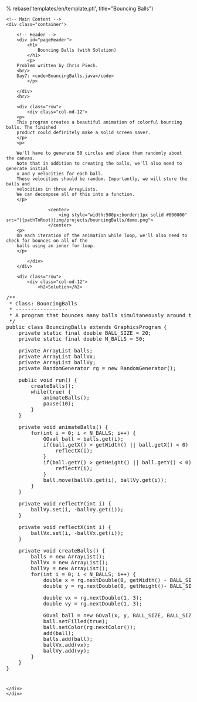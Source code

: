% rebase('templates/en/template.ptl', title="Bouncing Balls")

	<!-- Main Content -->
	<div class="container">

		<!-- Header -->
		<div id="pageHeader">
			<h1>
				Bouncing Balls (with Solution)
			</h1>
			<p>
        Problem written by Chris Piech.
        <br/>
        Day7: <code>BouncingBalls.java</code>
			</p>

		</div>
		<hr/>

		<div class="row">
			<div class="col-md-12">
        <p>
        This program creates a beautiful animation of colorful bouncing balls. The finished
        product could definitely make a solid screen saver.
        </p>
        <p>

        We'll have to generate 50 circles and place them randomly about the canvas. 
        Note that in addition to creating the balls, we'll also need to generate initial 
        x and y velocities for each ball. 
        These velocities should be random. Importantly, we will store the balls and 
        velocities in three ArrayLists. 
        We can decompose all of this into a function.
        </p>

					<center>
						<img style="width:500px;border:1px solid #000000" src="{{pathToRoot}}img/projects/bouncingBalls/demo.png">	
					</center>
        <p>
        On each iteration of the animation while loop, we'll also need to check for bounces on all of the 
        balls using an inner for loop. 
        </p>
				
			</div>
		</div>
		
		<div class="row">
			<div class="col-md-12">
				<h2>Solution</h2>


<pre id="editor" style="height:1050px">
/**
 * Class: BouncingBalls
 * -----------------
 * A program that bounces many balls simultaneously around the screen.
 */
public class BouncingBalls extends GraphicsProgram {
    private static final double BALL_SIZE = 20;
    private static final double N_BALLS = 50;

    private ArrayList<GOval> balls;
    private ArrayList<Double> ballVx;
    private ArrayList<Double> ballVy;
    private RandomGenerator rg = new RandomGenerator();

    public void run() {
        createBalls();
        while(true) {
            animateBalls();
            pause(10);
        }
    }

    private void animateBalls() {
        for(int i = 0; i < N_BALLS; i++) {
            GOval ball = balls.get(i);
            if(ball.getX() > getWidth() || ball.getX() < 0) {
                reflectX(i);
            }
            if(ball.getY() > getHeight() || ball.getY() < 0) {
                reflectY(i);
            }
            ball.move(ballVx.get(i), ballVy.get(i));
        }
    }

    private void reflectY(int i) {
        ballVy.set(i, -ballVy.get(i));
    }

    private void reflectX(int i) {
        ballVx.set(i, -ballVx.get(i));
    }

    private void createBalls() {
        balls = new ArrayList<GOval>();
        ballVx = new ArrayList<Double>();
        ballVy = new ArrayList<Double>();
        for(int i = 0; i < N_BALLS; i++) {
            double x = rg.nextDouble(0, getWidth() - BALL_SIZE);
            double y = rg.nextDouble(0, getHeight()- BALL_SIZE);

            double vx = rg.nextDouble(1, 3);
            double vy = rg.nextDouble(1, 3);

            GOval ball = new GOval(x, y, BALL_SIZE, BALL_SIZE);
            ball.setFilled(true);
            ball.setColor(rg.nextColor());
            add(ball);
            balls.add(ball);
            ballVx.add(vx);
            ballVy.add(vy);
        }
    }
}
</pre>
    
<script src="{{pathToRoot}}plugins/ace/ace.js" type="text/javascript" charset="utf-8"></script>
<script>
    var editor = ace.edit("editor");
   editor.setTheme('ace/theme/eclipse');
   editor.getSession().setMode("ace/mode/java");
   editor.setReadOnly(true);
   editor.setShowPrintMargin(false);
   editor.renderer.setShowGutter(false); 
    /*editor.setTheme("ace/theme/eclipse");
    editor.getSession().setMode("ace/mode/java");*/
</script>
	
	</div>
	</div>
